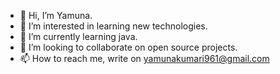 - 👋 Hi, I’m Yamuna.
- 👀 I’m interested in learning new technologies.
- 🌱 I’m currently learning java.
- 💞️ I’m looking to collaborate on open source projects.
- 📫 How to reach me, write on yamunakumari961@gmail.com

